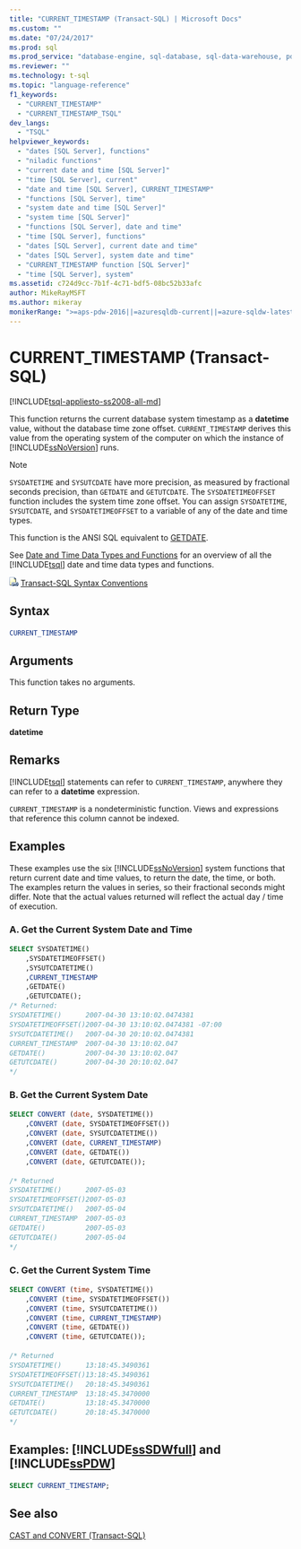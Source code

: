 ```yaml
---
title: "CURRENT_TIMESTAMP (Transact-SQL) | Microsoft Docs"
ms.custom: ""
ms.date: "07/24/2017"
ms.prod: sql
ms.prod_service: "database-engine, sql-database, sql-data-warehouse, pdw"
ms.reviewer: ""
ms.technology: t-sql
ms.topic: "language-reference"
f1_keywords: 
  - "CURRENT_TIMESTAMP"
  - "CURRENT_TIMESTAMP_TSQL"
dev_langs: 
  - "TSQL"
helpviewer_keywords: 
  - "dates [SQL Server], functions"
  - "niladic functions"
  - "current date and time [SQL Server]"
  - "time [SQL Server], current"
  - "date and time [SQL Server], CURRENT_TIMESTAMP"
  - "functions [SQL Server], time"
  - "system date and time [SQL Server]"
  - "system time [SQL Server]"
  - "functions [SQL Server], date and time"
  - "time [SQL Server], functions"
  - "dates [SQL Server], current date and time"
  - "dates [SQL Server], system date and time"
  - "CURRENT_TIMESTAMP function [SQL Server]"
  - "time [SQL Server], system"
ms.assetid: c724d9cc-7b1f-4c71-bdf5-08bc52b33afc
author: MikeRayMSFT
ms.author: mikeray
monikerRange: ">=aps-pdw-2016||=azuresqldb-current||=azure-sqldw-latest||>=sql-server-2016||=sqlallproducts-allversions||>=sql-server-linux-2017||=azuresqldb-mi-current"
---
```

# CURRENT_TIMESTAMP (Transact-SQL)
[!INCLUDE[tsql-appliesto-ss2008-all-md](../../includes/tsql-appliesto-ss2008-all-md.md)]

This function returns the current database system timestamp as a **datetime** value, without the database time zone offset. `CURRENT_TIMESTAMP` derives this value from the operating system of the computer on which the instance of [!INCLUDE[ssNoVersion](../../includes/ssnoversion-md.md)] runs.
  
> [!NOTE]  
>  `SYSDATETIME` and `SYSUTCDATE` have more precision, as measured by fractional seconds precision, than `GETDATE` and `GETUTCDATE`. The `SYSDATETIMEOFFSET` function includes the system time zone offset. You can assign `SYSDATETIME`, `SYSUTCDATE`, and `SYSDATETIMEOFFSET` to a variable of any of the date and time types.  
  
This function is the ANSI SQL equivalent to [GETDATE](../../t-sql/functions/getdate-transact-sql.md).
  
See [Date and Time Data Types and Functions](../../t-sql/functions/date-and-time-data-types-and-functions-transact-sql.md) for an overview of all the [!INCLUDE[tsql](../../includes/tsql-md.md)] date and time data types and functions.
  
![Topic link icon](../../database-engine/configure-windows/media/topic-link.gif "Topic link icon") [Transact-SQL Syntax Conventions](../../t-sql/language-elements/transact-sql-syntax-conventions-transact-sql.md)
  
## Syntax  
  
```sql
CURRENT_TIMESTAMP  
```  
  
## Arguments  
This function takes no arguments.
  
## Return Type  
**datetime**
  
## Remarks  
[!INCLUDE[tsql](../../includes/tsql-md.md)] statements can refer to `CURRENT_TIMESTAMP`, anywhere they can refer to a **datetime** expression.
  
`CURRENT_TIMESTAMP` is a nondeterministic function. Views and expressions that reference this column cannot be indexed.
  
## Examples  
These examples use the six [!INCLUDE[ssNoVersion](../../includes/ssnoversion-md.md)] system functions that return current date and time values, to return the date, the time, or both. The examples return the values in series, so their fractional seconds might differ. Note that the actual values returned will reflect the actual day / time of execution.
  
### A. Get the Current System Date and Time  
  
```sql
SELECT SYSDATETIME()  
    ,SYSDATETIMEOFFSET()  
    ,SYSUTCDATETIME()  
    ,CURRENT_TIMESTAMP  
    ,GETDATE()  
    ,GETUTCDATE();  
/* Returned:  
SYSDATETIME()      2007-04-30 13:10:02.0474381  
SYSDATETIMEOFFSET()2007-04-30 13:10:02.0474381 -07:00  
SYSUTCDATETIME()   2007-04-30 20:10:02.0474381  
CURRENT_TIMESTAMP  2007-04-30 13:10:02.047  
GETDATE()          2007-04-30 13:10:02.047  
GETUTCDATE()       2007-04-30 20:10:02.047  
*/
```  
  
### B. Get the Current System Date  
  
```sql
SELECT CONVERT (date, SYSDATETIME())  
    ,CONVERT (date, SYSDATETIMEOFFSET())  
    ,CONVERT (date, SYSUTCDATETIME())  
    ,CONVERT (date, CURRENT_TIMESTAMP)  
    ,CONVERT (date, GETDATE())  
    ,CONVERT (date, GETUTCDATE());  
  
/* Returned   
SYSDATETIME()      2007-05-03  
SYSDATETIMEOFFSET()2007-05-03  
SYSUTCDATETIME()   2007-05-04  
CURRENT_TIMESTAMP  2007-05-03  
GETDATE()          2007-05-03  
GETUTCDATE()       2007-05-04  
*/  
```  
  
### C. Get the Current System Time  
  
```sql
SELECT CONVERT (time, SYSDATETIME())  
    ,CONVERT (time, SYSDATETIMEOFFSET())  
    ,CONVERT (time, SYSUTCDATETIME())  
    ,CONVERT (time, CURRENT_TIMESTAMP)  
    ,CONVERT (time, GETDATE())  
    ,CONVERT (time, GETUTCDATE());  
  
/* Returned  
SYSDATETIME()      13:18:45.3490361  
SYSDATETIMEOFFSET()13:18:45.3490361  
SYSUTCDATETIME()   20:18:45.3490361  
CURRENT_TIMESTAMP  13:18:45.3470000  
GETDATE()          13:18:45.3470000  
GETUTCDATE()       20:18:45.3470000  
*/  
```  
  
## Examples: [!INCLUDE[ssSDWfull](../../includes/sssdwfull-md.md)] and [!INCLUDE[ssPDW](../../includes/sspdw-md.md)]  
  
```sql
SELECT CURRENT_TIMESTAMP;  
```  
  
## See also
[CAST and CONVERT &#40;Transact-SQL&#41;](../../t-sql/functions/cast-and-convert-transact-sql.md)
  
  

